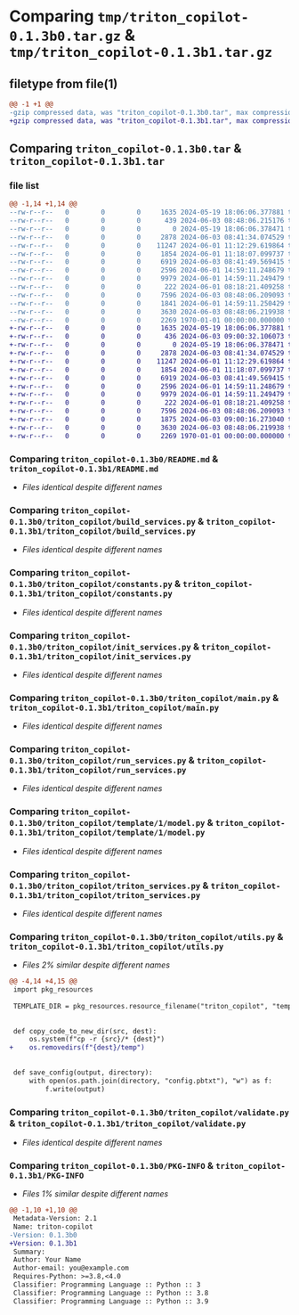 # Comparing `tmp/triton_copilot-0.1.3b0.tar.gz` & `tmp/triton_copilot-0.1.3b1.tar.gz`

## filetype from file(1)

```diff
@@ -1 +1 @@
-gzip compressed data, was "triton_copilot-0.1.3b0.tar", max compression
+gzip compressed data, was "triton_copilot-0.1.3b1.tar", max compression
```

## Comparing `triton_copilot-0.1.3b0.tar` & `triton_copilot-0.1.3b1.tar`

### file list

```diff
@@ -1,14 +1,14 @@
--rw-r--r--   0        0        0     1635 2024-05-19 18:06:06.377881 triton_copilot-0.1.3b0/README.md
--rw-r--r--   0        0        0      439 2024-06-03 08:48:06.215176 triton_copilot-0.1.3b0/pyproject.toml
--rw-r--r--   0        0        0        0 2024-05-19 18:06:06.378471 triton_copilot-0.1.3b0/triton_copilot/__init__.py
--rw-r--r--   0        0        0     2878 2024-06-03 08:41:34.074529 triton_copilot-0.1.3b0/triton_copilot/build_services.py
--rw-r--r--   0        0        0    11247 2024-06-01 11:12:29.619864 triton_copilot-0.1.3b0/triton_copilot/constants.py
--rw-r--r--   0        0        0     1854 2024-06-01 11:18:07.099737 triton_copilot-0.1.3b0/triton_copilot/init_services.py
--rw-r--r--   0        0        0     6919 2024-06-03 08:41:49.569415 triton_copilot-0.1.3b0/triton_copilot/main.py
--rw-r--r--   0        0        0     2596 2024-06-01 14:59:11.248679 triton_copilot-0.1.3b0/triton_copilot/run_services.py
--rw-r--r--   0        0        0     9979 2024-06-01 14:59:11.249479 triton_copilot-0.1.3b0/triton_copilot/template/1/model.py
--rw-r--r--   0        0        0      222 2024-06-01 08:18:21.409258 triton_copilot-0.1.3b0/triton_copilot/template/Dockerfile
--rw-r--r--   0        0        0     7596 2024-06-03 08:48:06.209093 triton_copilot-0.1.3b0/triton_copilot/triton_services.py
--rw-r--r--   0        0        0     1841 2024-06-01 14:59:11.250429 triton_copilot-0.1.3b0/triton_copilot/utils.py
--rw-r--r--   0        0        0     3630 2024-06-03 08:48:06.219938 triton_copilot-0.1.3b0/triton_copilot/validate.py
--rw-r--r--   0        0        0     2269 1970-01-01 00:00:00.000000 triton_copilot-0.1.3b0/PKG-INFO
+-rw-r--r--   0        0        0     1635 2024-05-19 18:06:06.377881 triton_copilot-0.1.3b1/README.md
+-rw-r--r--   0        0        0      436 2024-06-03 09:00:32.106073 triton_copilot-0.1.3b1/pyproject.toml
+-rw-r--r--   0        0        0        0 2024-05-19 18:06:06.378471 triton_copilot-0.1.3b1/triton_copilot/__init__.py
+-rw-r--r--   0        0        0     2878 2024-06-03 08:41:34.074529 triton_copilot-0.1.3b1/triton_copilot/build_services.py
+-rw-r--r--   0        0        0    11247 2024-06-01 11:12:29.619864 triton_copilot-0.1.3b1/triton_copilot/constants.py
+-rw-r--r--   0        0        0     1854 2024-06-01 11:18:07.099737 triton_copilot-0.1.3b1/triton_copilot/init_services.py
+-rw-r--r--   0        0        0     6919 2024-06-03 08:41:49.569415 triton_copilot-0.1.3b1/triton_copilot/main.py
+-rw-r--r--   0        0        0     2596 2024-06-01 14:59:11.248679 triton_copilot-0.1.3b1/triton_copilot/run_services.py
+-rw-r--r--   0        0        0     9979 2024-06-01 14:59:11.249479 triton_copilot-0.1.3b1/triton_copilot/template/1/model.py
+-rw-r--r--   0        0        0      222 2024-06-01 08:18:21.409258 triton_copilot-0.1.3b1/triton_copilot/template/Dockerfile
+-rw-r--r--   0        0        0     7596 2024-06-03 08:48:06.209093 triton_copilot-0.1.3b1/triton_copilot/triton_services.py
+-rw-r--r--   0        0        0     1875 2024-06-03 09:00:16.273040 triton_copilot-0.1.3b1/triton_copilot/utils.py
+-rw-r--r--   0        0        0     3630 2024-06-03 08:48:06.219938 triton_copilot-0.1.3b1/triton_copilot/validate.py
+-rw-r--r--   0        0        0     2269 1970-01-01 00:00:00.000000 triton_copilot-0.1.3b1/PKG-INFO
```

### Comparing `triton_copilot-0.1.3b0/README.md` & `triton_copilot-0.1.3b1/README.md`

 * *Files identical despite different names*

### Comparing `triton_copilot-0.1.3b0/triton_copilot/build_services.py` & `triton_copilot-0.1.3b1/triton_copilot/build_services.py`

 * *Files identical despite different names*

### Comparing `triton_copilot-0.1.3b0/triton_copilot/constants.py` & `triton_copilot-0.1.3b1/triton_copilot/constants.py`

 * *Files identical despite different names*

### Comparing `triton_copilot-0.1.3b0/triton_copilot/init_services.py` & `triton_copilot-0.1.3b1/triton_copilot/init_services.py`

 * *Files identical despite different names*

### Comparing `triton_copilot-0.1.3b0/triton_copilot/main.py` & `triton_copilot-0.1.3b1/triton_copilot/main.py`

 * *Files identical despite different names*

### Comparing `triton_copilot-0.1.3b0/triton_copilot/run_services.py` & `triton_copilot-0.1.3b1/triton_copilot/run_services.py`

 * *Files identical despite different names*

### Comparing `triton_copilot-0.1.3b0/triton_copilot/template/1/model.py` & `triton_copilot-0.1.3b1/triton_copilot/template/1/model.py`

 * *Files identical despite different names*

### Comparing `triton_copilot-0.1.3b0/triton_copilot/triton_services.py` & `triton_copilot-0.1.3b1/triton_copilot/triton_services.py`

 * *Files identical despite different names*

### Comparing `triton_copilot-0.1.3b0/triton_copilot/utils.py` & `triton_copilot-0.1.3b1/triton_copilot/utils.py`

 * *Files 2% similar despite different names*

```diff
@@ -4,14 +4,15 @@
 import pkg_resources
 
 TEMPLATE_DIR = pkg_resources.resource_filename("triton_copilot", "template/")
 
 
 def copy_code_to_new_dir(src, dest):
     os.system(f"cp -r {src}/* {dest}")
+    os.removedirs(f"{dest}/temp")
 
 
 def save_config(output, directory):
     with open(os.path.join(directory, "config.pbtxt"), "w") as f:
         f.write(output)
```

### Comparing `triton_copilot-0.1.3b0/triton_copilot/validate.py` & `triton_copilot-0.1.3b1/triton_copilot/validate.py`

 * *Files identical despite different names*

### Comparing `triton_copilot-0.1.3b0/PKG-INFO` & `triton_copilot-0.1.3b1/PKG-INFO`

 * *Files 1% similar despite different names*

```diff
@@ -1,10 +1,10 @@
 Metadata-Version: 2.1
 Name: triton-copilot
-Version: 0.1.3b0
+Version: 0.1.3b1
 Summary: 
 Author: Your Name
 Author-email: you@example.com
 Requires-Python: >=3.8,<4.0
 Classifier: Programming Language :: Python :: 3
 Classifier: Programming Language :: Python :: 3.8
 Classifier: Programming Language :: Python :: 3.9
```


